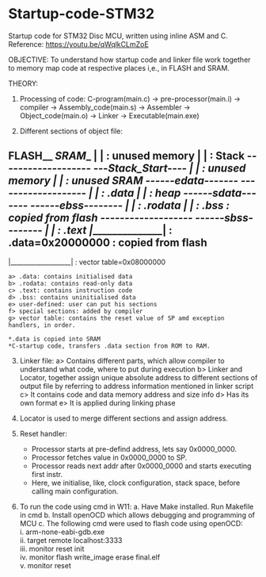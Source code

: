# Startup-code-STM32
Startup code for STM32 Disc MCU, written using inline ASM and C.
Reference: https://youtu.be/qWqlkCLmZoE

OBJECTIVE: To understand how startup code and linker file work together to memory map code at respective places i,e., in FLASH and SRAM.

THEORY:

1. Processing of code:
C-program(main.c) -> pre-processor(main.i) -> compiler -> Assembly_code(main.s) -> Assembler -> Object_code(main.o) -> Linker -> Executable(main.exe)

2. Different sections of object file:

 ______FLASH________                                          _______SRAM________
|                   | : unused memory                        |                   | : Stack
 -------------------                                          ---_Stack_Start----
|                   | : unused memory                        |                   | : unused SRAM
 ------_edata-------                                          -------------------
|                   | : .data                                |                   | : heap
 ------_sdata-------                                          ------_ebss--------
|                   | : .rodata                              |                   | : .bss : copied from flash
 -------------------                                          ------_sbss--------
|                   | : .text                                |___________________| : .data=0x20000000 : copied from flash      
 -------------------
|___________________| : vector table=0x08000000

    a> .data: contains initialised data
    b> .rodata: contains read-only data
    c> .text: contains instruction code
    d> .bss: contains uninitialised data
    e> user-defined: user can put his sections
    f> special sections: added by compiler
    g> vector table: contains the reset value of SP amd exception handlers, in order.

    *.data is copied into SRAM
    *C-startup code, transfers .data section from ROM to RAM.

3. Linker file:
    a> Contains different parts, which allow compiler to understand what code, where to put during execution
    b> Linker and Locator, together assign unique absolute address to different sections of output file by referring to address information mentioned in linker script
    c> It contains code and data memory address and size info
    d> Has its own format
    e> It is applied during linking phase

4. Locator is used to merge different sections and assign address.

5. Reset handler:
    - Processor starts at pre-defind address, lets say 0x0000_0000.
    - Processor fetches value in 0x0000_0000 to SP.
    - Processor reads next addr after 0x0000_0000 and starts executing first instr.
    - Here, we initialise, like, clock configuration, stack space, before calling main configuration.

6. To run the code using cmd in W11:
  a. Have Make installed. Run Makefile in cmd
  b. Install openOCD which allows debugging and programming of MCU
  c. The following cmd were used to flash code using openOCD:  
      i. arm-none-eabi-gdb.exe      
      ii. target remote localhost:3333      
      iii. monitor reset init      
      iv. monitor flash write_image erase final.elf      
      v. monitor reset
